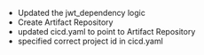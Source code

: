 - Updated the jwt_dependency logic
- Create Artifact Repository
- updated cicd.yaml to point to Artifact Repository
- specified correct project id in cicd.yaml